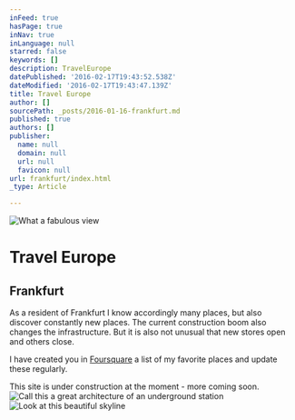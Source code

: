 ```yaml
---
inFeed: true
hasPage: true
inNav: true
inLanguage: null
starred: false
keywords: []
description: TravelEurope
datePublished: '2016-02-17T19:43:52.538Z'
dateModified: '2016-02-17T19:43:47.139Z'
title: Travel Europe
author: []
sourcePath: _posts/2016-01-16-frankfurt.md
published: true
authors: []
publisher:
  name: null
  domain: null
  url: null
  favicon: null
url: frankfurt/index.html
_type: Article

---
```

![What a fabulous view](https://s3-us-west-2.amazonaws.com/the-grid-img/p/72a25beab5fd19227e94c8dc9fe94fc9ce6a716b.jpg)

# Travel Europe

## Frankfurt

As a resident of Frankfurt I know accordingly many places, but also discover constantly new places. The current construction boom also changes the infrastructure. But it is also not unusual that new stores open and others close. 

I have created you in [Foursquare][0] a list of my favorite places and update these regularly.

This site is under construction at the moment - more coming soon.
![Call this a great architecture of an underground station](https://s3-us-west-2.amazonaws.com/the-grid-img/p/02a5b75491d839ce1cfee3109422a604112bfd6c.jpg)
![Look at this beautiful skyline](https://s3-us-west-2.amazonaws.com/the-grid-img/p/f56dd77b3f4b2dba419947b836a5a07d7857823f.jpg)

[0]: https://de.foursquare.com/skylinelady/list/fra